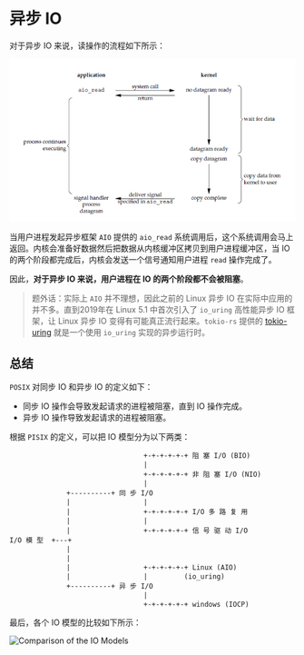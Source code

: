 # 异步 IO

对于异步 IO 来说，读操作的流程如下所示：

![Asynchronous IO Model](../imgs/Asynchronous-IO.png)

当用户进程发起异步框架 `AIO` 提供的 `aio_read` 系统调用后，这个系统调用会马上返回。内核会准备好数据然后把数据从内核缓冲区拷贝到用户进程缓冲区，当 IO 的两个阶段都完成后，内核会发送一个信号通知用户进程 `read` 操作完成了。

因此，**对于异步 IO 来说，用户进程在 IO 的两个阶段都不会被阻塞**。

> 题外话：实际上 `AIO` 并不理想，因此之前的 Linux 异步 IO 在实际中应用的并不多。直到2019年在 Linux 5.1 中首次引入了 `io_uring` 高性能异步 IO 框架，让 Linux 异步 IO 变得有可能真正流行起来。`tokio-rs` 提供的 [tokio-uring](https://github.com/tokio-rs/tokio-uring) 就是一个使用 `io_uring` 实现的异步运行时。



## 总结

`POSIX` 对同步 IO 和异步 IO 的定义如下：

* 同步 IO 操作会导致发起请求的进程被阻塞，直到 IO 操作完成。
* 异步 IO 操作导致发起请求的进程被阻塞。

根据 `PISIX` 的定义，可以把 IO 模型分为以下两类：

```
                                 +-+-+-+-+-+ 阻 塞 I/O (BIO)
                                 |
                                 +-+-+-+-+-+ 非 阻 塞 I/O (NIO)
                                 |
              +----------+ 同 步 I/O
              |                  |
              |                  +-+-+-+-+-+ I/O 多 路 复 用
              |                  |
              |                  +-+-+-+-+-+ 信 号 驱 动 I/O
I/O 模 型  +---+
              |
              |
              |                  +-+-+-+-+-+ Linux (AIO)
              |                  |         (io_uring)
              +----------+ 异 步 I/O
                                 |
                                 +-+-+-+-+-+ windows (IOCP)
```

最后，各个 IO 模型的比较如下所示：

![Comparison of the IO Models](imgs/Comparison-IO-Model.png)
